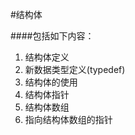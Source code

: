 #结构体

####包括如下内容：
  1. 结构体定义
  2. 新数据类型定义(typedef)
  2. 结构体的使用
  3. 结构体指针
  4. 结构体数组
  5. 指向结构体数组的指针
